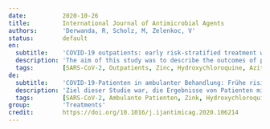 ```yaml
---
date:          2020-10-26
title:         International Journal of Antimicrobial Agents
authors:       'Derwanda, R, Scholz, M, Zelenkoc, V'
status:        default
en:
  subtitle:    'COVID-19 outpatients: early risk-stratified treatment with zinc plus low-dose hydroxychloroquine and azithromycin: a retrospective case series study'
  description: 'The aim of this study was to describe the outcomes of patients with coronavirus disease 2019 (COVID-19) in the outpatient setting after early treatment with zinc, low-dose hydroxychloroquine and azithromycin (triple therapy) dependent on risk stratification. This was a retrospective case series study in the general practice setting. A total of 141 COVID-19 patients with laboratory-confirmed severe acute respiratory syndrome coronavirus 2 (SARS-CoV-2) infection in the year 2020 were included. The main outcome measures were risk-stratified treatment decision and rates of hospitalisation and all-cause death. A median of 4 days after the onset of symptoms, 141 patients (median age 58 years, 73.0% male) received a prescription for triple therapy for 5 days. Independent public reference data from 377 confirmed COVID-19 patients in the same community were used as untreated controls. Of 141 treated patients, 4 (2.8%) were hospitalised, which was significantly fewer compared with 58 (15.4%) of 377 untreated patients. One patient (0.7%) in the treatment group died versus 13 patients (3.4%) in the untreated group. No cardiac side effects were observed. Risk stratification-based treatment of COVID-19 outpatients as early as possible after symptom onset using triple therapy, including the combination of zinc with low-dose hydroxychloroquine, was associated with significantly fewer hospitalisations.'
  tags:        [SARS-CoV-2, Outpatients, Zinc, Hydroxychloroquine, Azithromycin]
de:
  subtitle:    'COVID-19-Patienten in ambulanter Behandlung: Frühe risikostratifizierte Behandlung mit Zink plus niedrig dosiertem Hydroxychloroquin und Azithromycin: eine retrospektive Fallserienstudie'
  description: 'Ziel dieser Studie war, die Ergebnisse von Patienten mit Coronavirus-Krankheit 2019 (COVID-19) im ambulanten Bereich nach einer frühen Behandlung mit Zink, niedrig dosiertem Hydroxychloroquin und Azithromycin (Dreifachtherapie) in Abhängigkeit von der Risikostratifizierung zu beschreiben. Es handelte sich um eine retrospektive Fallserienstudie in der Allgemeinpraxis. Es wurden insgesamt 141 COVID-19-Patienten mit einer im Labor bestätigten Infektion mit dem schweren akuten respiratorischen Syndrom Coronavirus 2 (SARS-CoV-2) im Jahr 2020 eingeschlossen. Die Hauptergebnisse waren risikostratifizierte Behandlungsentscheidungen und Raten von Krankenhausaufenthalten und Todesfällen insgesamt. Im Median 4 Tage nach Auftreten der Symptome erhielten 141 Patienten (Medianalter 58 Jahre, 73,0 % männlich) eine Verschreibung für eine Dreifachtherapie für 5 Tage. Unabhängige öffentliche Referenzdaten von 377 bestätigten COVID-19-Patienten in derselben Gemeinde wurden als unbehandelte Kontrollen verwendet. Von 141 behandelten Patienten wurden 4 (2,8 %) in ein Krankenhaus eingewiesen, was im Vergleich zu 58 (15,4 %) der 377 unbehandelten Patienten deutlich weniger war. Ein Patient (0,7 %) in der behandelten Gruppe starb, während es in der unbehandelten Gruppe 13 Patienten (3,4 %) waren. Es wurden keine kardialen Nebenwirkungen beobachtet. Die auf einer Risikostratifizierung basierende Behandlung von ambulanten COVID-19-Patienten so früh wie möglich nach Auftreten der Symptome mit einer Dreifachtherapie, einschließlich der Kombination von Zink mit niedrig dosiertem Hydroxychloroquin, war mit deutlich weniger Krankenhausaufenthalten verbunden.' 
  tags:        [SARS-CoV-2, Ambulante Patienten, Zink, Hydroxychloroquin, Azithromycin]
group:         'Treatments'
credit:        https://doi.org/10.1016/j.ijantimicag.2020.106214
---
```

